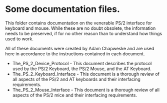 # Some documentation files.

This folder contains documentation on the venerable PS/2 interface for
keyboard and mouse. While these are no doubt obsolete, the information
needs to be preserved, if for no other reason than to understand how things
used to work.

All of these documents were created by Adam Chapweske and are used here in
accordance to the instructions contained in each document.

* The_PS_2_Device_Protocol - This document describes the protocol used by the
PS/2 Keyboard, the PS/2 Mouse, and the AT Keyboard.
* The_PS_2_Keyboard_Interface - This document is a thorough review of all
aspects of the PS/2 and AT keyboards and their interfacing requirements.
* The_PS_2_Mouse_Interface - This document is a thorough review of all
aspects of the PS/2 mice and their interfacing requirements.

